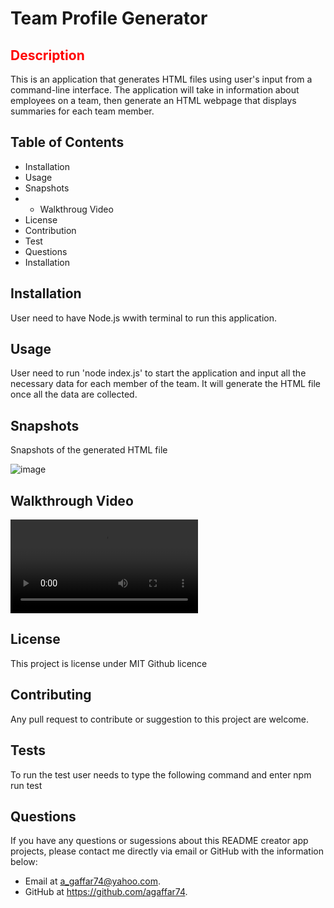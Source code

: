 # Team Profile Generator


## <span style="color: red;">Description</span>
This is an application that generates HTML files using user's input from a command-line interface. The application will take in information about employees on a team, then generate an HTML webpage that displays summaries for each team member.

## Table of Contents
  * Installation
  * Usage
  * Snapshots 
  * * Walkthroug Video
  * License
  * Contribution
  * Test
  * Questions
  * Installation
  
## Installation
User need to have Node.js wwith terminal to run this application.

## Usage
User need to run 'node index.js' to start the application and input all the necessary data for each member of the team. It will generate the HTML file once all the data are collected.

## Snapshots
Snapshots of the generated HTML file

![image](https://user-images.githubusercontent.com/115975620/216009831-1183a6da-d1d4-4b79-9dba-f532743c08e6.png)

## Walkthrough Video

![Video](https://github.com/agaffar74/Team-Profile-Generator/blob/main/assets/Team%20Profe%20Generator.mp4)

## License
This project is license under MIT Github licence

## Contributing
Any pull request to contribute or suggestion to this project are welcome.

## Tests
To run the test user needs to type the following command and enter
 npm run test

## Questions
If you have any questions or sugessions about this README creator app projects, please contact me directly via email or GitHub with the information below:

* Email at a_gaffar74@yahoo.com.
* GitHub at https://github.com/agaffar74.
